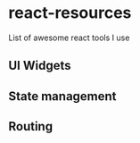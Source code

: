 # react-resources
List of awesome react tools I use

## UI Widgets

## State management

## Routing


